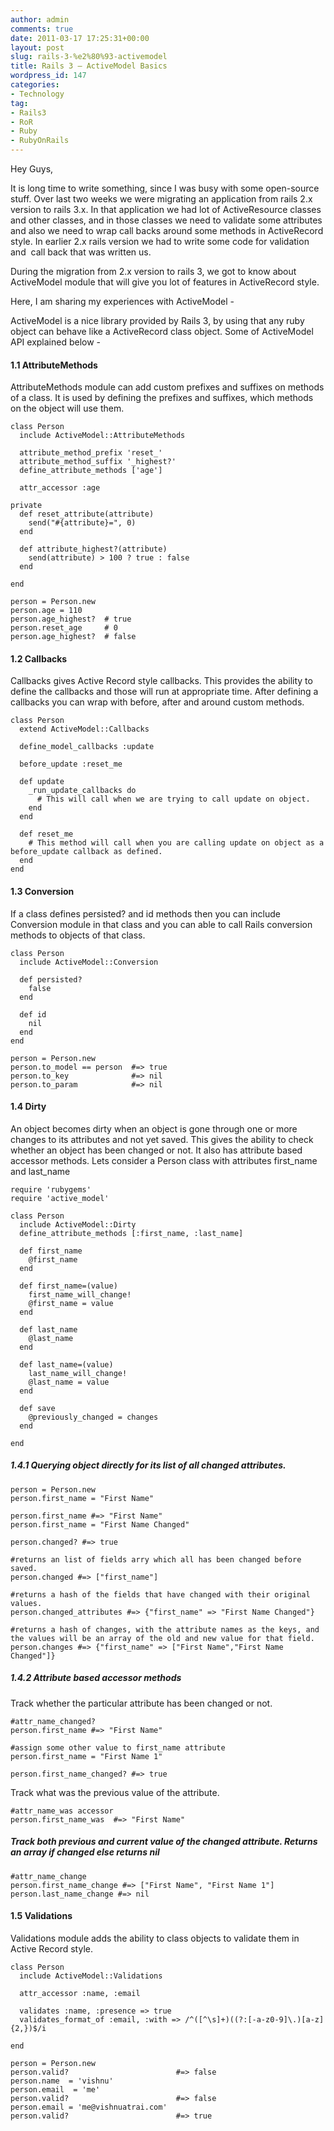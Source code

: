 ```yaml
---
author: admin
comments: true
date: 2011-03-17 17:25:31+00:00
layout: post
slug: rails-3-%e2%80%93-activemodel
title: Rails 3 – ActiveModel Basics
wordpress_id: 147
categories:
- Technology
tag:
- Rails3
- RoR
- Ruby
- RubyOnRails
---
```


Hey Guys,

It is long time to write something, since I was busy with some open-source stuff. Over last two weeks we were migrating an application from rails 2.x version to rails 3.x. In that application we had lot of ActiveResource classes and other classes, and in those classes we need to validate some attributes and also we need to wrap call backs around some methods in ActiveRecord style. <!--more--> In earlier 2.x rails version we had to write some code for validation and  call back that was written us.

During the migration from 2.x version to rails 3, we got to know about ActiveModel module that will give you lot of features in ActiveRecord style.

Here, I am sharing my experiences with ActiveModel -

ActiveModel is a nice library provided by Rails 3, by using that any ruby object can behave like a ActiveRecord class object. Some of ActiveModel API explained below -


#### 1.1 AttributeMethods


AttributeMethods module can add custom prefixes and suffixes on  methods of a class. It is used by defining the prefixes and suffixes,  which methods on the object will use them.

    
    class Person
      include ActiveModel::AttributeMethods
    
      attribute_method_prefix 'reset_'
      attribute_method_suffix '_highest?'
      define_attribute_methods ['age']
    
      attr_accessor :age
    
    private
      def reset_attribute(attribute)
        send("#{attribute}=", 0)
      end
    
      def attribute_highest?(attribute)
        send(attribute) > 100 ? true : false
      end
    
    end
    
    person = Person.new
    person.age = 110
    person.age_highest?  # true
    person.reset_age     # 0
    person.age_highest?  # false




#### 1.2 Callbacks


Callbacks gives Active Record style callbacks. This provides the  ability to define the callbacks and those will run at appropriate time.  After defining a callbacks you can wrap with before, after and around  custom methods.

    
    class Person
      extend ActiveModel::Callbacks
    
      define_model_callbacks :update
    
      before_update :reset_me
    
      def update
        _run_update_callbacks do
          # This will call when we are trying to call update on object.
        end
      end
    
      def reset_me
        # This method will call when you are calling update on object as a before_update callback as defined.
      end
    end










#### 1.3 Conversion








If a class defines persisted? and id methods then you can include  Conversion module in that class and you can able to call Rails  conversion methods to objects of that class.

    
    class Person
      include ActiveModel::Conversion
    
      def persisted?
        false
      end
    
      def id
        nil
      end
    end
    
    person = Person.new
    person.to_model == person  #=> true
    person.to_key              #=> nil
    person.to_param            #=> nil




#### 1.4 Dirty


An object becomes dirty when an object is gone through one or more  changes to its attributes and not yet saved. This gives the ability to  check whether an object has been changed or not. It also has attribute  based accessor methods. Lets consider a Person class with attributes  first_name and last_name

    
    require 'rubygems'
    require 'active_model'
    
    class Person
      include ActiveModel::Dirty
      define_attribute_methods [:first_name, :last_name]
    
      def first_name
        @first_name
      end
    
      def first_name=(value)
        first_name_will_change!
        @first_name = value
      end
    
      def last_name
        @last_name
      end
    
      def last_name=(value)
        last_name_will_change!
        @last_name = value
      end
    
      def save
        @previously_changed = changes
      end
    
    end










##### 1.4.1 Querying object directly for its list of all changed attributes.



    
    person = Person.new
    person.first_name = "First Name"
    
    person.first_name #=> "First Name"
    person.first_name = "First Name Changed"
    
    person.changed? #=> true
    
    #returns an list of fields arry which all has been changed before saved.
    person.changed #=> ["first_name"]
    
    #returns a hash of the fields that have changed with their original values.
    person.changed_attributes #=> {"first_name" => "First Name Changed"}
    
    #returns a hash of changes, with the attribute names as the keys, and the values will be an array of the old and new value for that field.
    person.changes #=> {"first_name" => ["First Name","First Name Changed"]}










##### 1.4.2 Attribute based accessor methods


Track whether the particular attribute has been changed or not.

    
    #attr_name_changed?
    person.first_name #=> "First Name"
    
    #assign some other value to first_name attribute
    person.first_name = "First Name 1"
    
    person.first_name_changed? #=> true


Track what was the previous value of the attribute.

    
    #attr_name_was accessor
    person.first_name_was  #=> "First Name"










##### Track  both previous and current value of the changed attribute. Returns an array if changed else returns nil



    
    #attr_name_change
    person.first_name_change #=> ["First Name", "First Name 1"]
    person.last_name_change #=> nil




























#### 1.5 Validations


Validations module adds the ability to class objects to validate them in Active Record style.







    
    class Person
      include ActiveModel::Validations
    
      attr_accessor :name, :email
    
      validates :name, :presence => true
      validates_format_of :email, :with => /^([^\s]+)((?:[-a-z0-9]\.)[a-z]{2,})$/i 
    
    end
    
    person = Person.new
    person.valid?                        #=> false
    person.name  = 'vishnu'
    person.email  = 'me'
    person.valid?                        #=> false
    person.email = 'me@vishnuatrai.com'
    person.valid?                        #=> true






